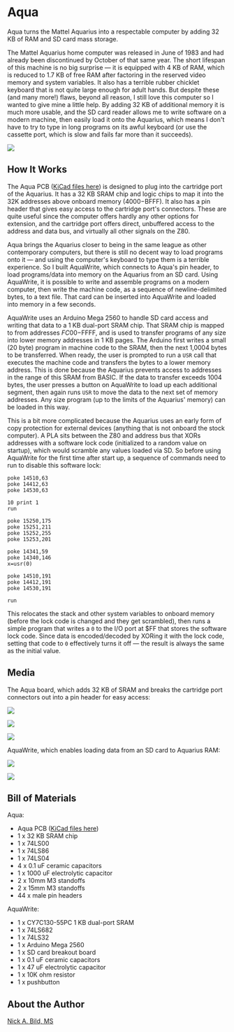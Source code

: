 # Aqua

Aqua turns the Mattel Aquarius into a respectable computer by adding 32 KB of RAM and SD card mass storage.

The Mattel Aquarius home computer was released in June of 1983 and had already been discontinued by October of that same year.  The short lifespan of this machine is no big surprise — it is equipped with 4 KB of RAM, which is reduced to 1.7 KB of free RAM after factoring in the reserved video memory and system variables.  It also has a terrible rubber chicklet keyboard that is not quite large enough for adult hands.  But despite these (and many more!) flaws, beyond all reason, I still love this computer so I wanted to give mine a little help.  By adding 32 KB of additional memory it is much more usable, and the SD card reader allows me to write software on a modern machine, then easily load it onto the Aquarius, which means I don't have to try to type in long programs on its awful keyboard (or use the cassette port, which is slow and fails far more than it succeeds).

![](https://raw.githubusercontent.com/nickbild/aqua/main/media/testing_write_sm.jpg)

## How It Works

The Aqua PCB ([KiCad files here](https://github.com/nickbild/aqua/tree/main/aqua_pcb)) is designed to plug into the cartridge port of the Aquarius.  It has a 32 KB SRAM chip and logic chips to map it into the 32K addresses above onboard memory ($4000-$BFFF).  It also has a pin header that gives easy access to the cartridge port's connectors.  These are quite useful since the computer offers hardly any other options for extension, and the cartridge port offers direct, unbuffered access to the address and data bus, and virtually all other signals on the Z80.

Aqua brings the Aquarius closer to being in the same league as other contemporary computers, but there is still no decent way to load programs onto it — and using the computer's keyboard to type them is a terrible experience.  So I built AquaWrite, which connects to Aqua's pin header, to load programs/data into memory on the Aquarius from an SD card.  Using AquaWrite, it is possible to write and assemble programs on a modern computer, then write the machine code, as a sequence of newline-delimited bytes, to a text file.  That card can be inserted into AquaWrite and loaded into memory in a few seconds.

AquaWrite uses an Arduino Mega 2560 to handle SD card access and writing that data to a 1 KB dual-port SRAM chip.  That SRAM chip is mapped to from addresses $FC00-$FFFF, and is used to transfer programs of any size into lower memory addresses in 1 KB pages.  The Arduino first writes a small (20 byte) program in machine code to the SRAM, then the next 1,0004 bytes to be transferred.  When ready, the user is prompted to run a `USR` call that executes the machine code and transfers the bytes to a lower memory address.  This is done because the Aquarius prevents access to addresses in the range of this SRAM from BASIC.  If the data to transfer exceeds 1004 bytes, the user presses a button on AquaWrite to load up each additional segment, then again runs `USR` to move the data to the next set of memory addresses.  Any size program (up to the limits of the Aquarius' memory) can be loaded in this way.

This is a bit more complicated because the Aquarius uses an early form of copy protection for external devices (anything that is not onboard the stock computer).  A PLA sits between the Z80 and address bus that XORs addresses with a software lock code (initialized to a random value on startup), which would scramble any values loaded via SD.  So before using AquaWrite for the first time after start up, a sequence of commands need to run to disable this software lock:

```
poke 14510,63
poke 14412,63
poke 14530,63

10 print 1
run

poke 15250,175
poke 15251,211
poke 15252,255
poke 15253,201

poke 14341,59
poke 14340,146
x=usr(0)

poke 14510,191
poke 14412,191
poke 14530,191

run
```

This relocates the stack and other system variables to onboard memory (before the lock code is changed and they get scrambled), then runs a simple program that writes a `0` to the I/O port at $FF that stores the software lock code.  Since data is encoded/decoded by XORing it with the lock code, setting that code to `0` effectively turns it off — the result is always the same as the initial value.

## Media

The Aqua board, which adds 32 KB of SRAM and breaks the cartridge port connectors out into a pin header for easy access:

![](https://raw.githubusercontent.com/nickbild/aqua/main/media/aqua_pcb_sm.jpg)

![](https://raw.githubusercontent.com/nickbild/aqua/main/media/aqua_pcb_inserted_sm.jpg)

![](https://raw.githubusercontent.com/nickbild/aqua/main/media/aqua_pcb_inserted_zoom_out_sm.jpg)

AquaWrite, which enables loading data from an SD card to Aquarius RAM:

![](https://raw.githubusercontent.com/nickbild/aqua/main/media/aqua_write_sm.jpg)

![](https://raw.githubusercontent.com/nickbild/aqua/main/media/aqua_write_close_sm.jpg)

## Bill of Materials

Aqua:
- Aqua PCB ([KiCad files here](https://github.com/nickbild/aqua/tree/main/aqua_pcb))
- 1 x 32 KB SRAM chip
- 1 x 74LS00
- 1 x 74LS86
- 1 x 74LS04
- 4 x 0.1 uF ceramic capacitors
- 1 x 1000 uF electrolytic capacitor
- 2 x 10mm M3 standoffs
- 2 x 15mm M3 standoffs
- 44 x male pin headers

AquaWrite:
- 1 x CY7C130-55PC 1 KB dual-port SRAM
- 1 x 74LS682
- 1 x 74LS32
- 1 x Arduino Mega 2560
- 1 x SD card breakout board
- 1 x 0.1 uF ceramic capacitors
- 1 x 47 uF electrolytic capacitor
- 1 x 10K ohm resistor
- 1 x pushbutton

## About the Author

[Nick A. Bild, MS](https://nickbild79.firebaseapp.com/#!/)
